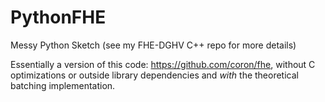 # PythonFHE
Messy Python Sketch (see my FHE-DGHV C++ repo for more details)

Essentially a version of this code: https://github.com/coron/fhe, without C optimizations or outside library dependencies and *with* the theoretical batching implementation.
